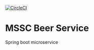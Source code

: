 [![CircleCI](https://dl.circleci.com/status-badge/img/gh/panwarrohit07/mssc-beer-service/tree/main.svg?style=svg)](https://dl.circleci.com/status-badge/redirect/gh/panwarrohit07/mssc-beer-service/tree/main)

# MSSC Beer Service

Spring boot microservice